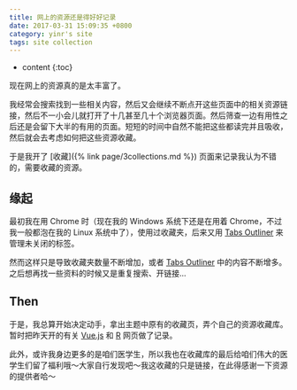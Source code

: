 ```yaml
---
title: 网上的资源还是得好好记录
date: 2017-03-31 15:09:35 +0800
category: yinr's site
tags: site collection
---
```


* content
{:toc}

现在网上的资源真的是太丰富了。

我经常会搜索找到一些相关内容，然后又会继续不断点开这些页面中的相关资源链接，然后不一小会儿就打开了十几甚至几十个浏览器页面。然后筛查一边有用性之后还是会留下大半的有用的页面。短短的时间中自然不能把这些都读完并且吸收，然后就会去考虑如何把这些资源收藏。

于是我开了 [收藏]({% link page/3collections.md %}) 页面来记录我认为不错的，需要收藏的资源。



## 缘起

最初我在用 Chrome 时（现在我的 Windows 系统下还是在用着 Chrome，不过我一般都泡在我的 Linux 系统中了），使用过收藏夹，后来又用 [Tabs Outliner](https://chrome.google.com/webstore/detail/tabs-outliner/eggkanocgddhmamlbiijnphhppkpkmkl) 来管理未关闭的标签。

然而这样只是导致收藏夹数量不断增加，或者 [Tabs Outliner](https://chrome.google.com/webstore/detail/tabs-outliner/eggkanocgddhmamlbiijnphhppkpkmkl) 中的内容不断增多。之后想再找一些资料的时候又是重复搜索、开链接...

## Then

于是，我总算开始决定动手，拿出主题中原有的收藏页，弄个自己的资源收藏库。暂时把昨天开的有关 [Vue.js](http://vuejs.org/guide/) 和 [R](http://cran.r-project.org/) 网页做了记录。

此外，或许我身边更多的是咱们医学生，所以我也在收藏库的最后给咱们伟大的医学生们留了福利哦～大家自行发现吧～我这收藏的只是链接，在此得感谢一下资源的提供者哈～
